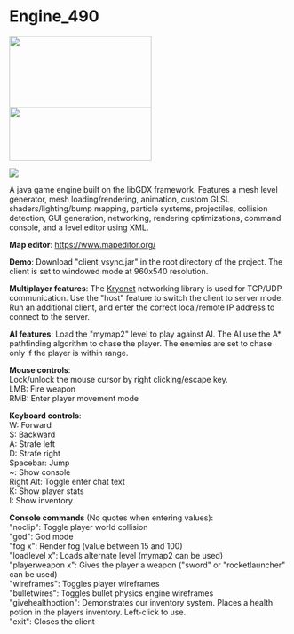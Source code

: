 # Engine_490
<img src="http://www.badlogicgames.com/wordpress/wp-content/uploads/2011/05/libGDX-RedGlossyNoReflection.png" align="left" height="128" width="256">
<img src="https://upload.wikimedia.org/wikipedia/commons/thumb/2/2e/Bullet_Physics_Logo.svg/1024px-Bullet_Physics_Logo.svg.png" height="96.25" width="256">
<br>
<p>
<img src="https://img.shields.io/github/license/john-dag/engine490">
</p>

A java game engine built on the libGDX framework. Features a mesh level generator, mesh loading/rendering, animation, custom GLSL shaders/lighting/bump mapping, particle systems, projectiles, collision detection, GUI generation, networking, rendering optimizations, command console, and a level editor using XML.

<b>Map editor</b>:
https://www.mapeditor.org/

<b>Demo</b>: Download "client_vsync.jar" in the root directory of the project. The client is set to windowed mode at 960x540 resolution. 

<b>Multiplayer features</b>:
The <a href="https://github.com/EsotericSoftware/kryonet">Kryonet</a> networking library is used for TCP/UDP communication. Use the "host" feature to switch the client to server mode. Run an additional client, and enter the correct local/remote IP address to connect to the server.

<b>AI features</b>:
Load the "mymap2" level to play against AI. The AI use the A* pathfinding algorithm to chase the player. The enemies are set to chase only if the player is within range.

<b>Mouse controls</b>:  
Lock/unlock the mouse cursor by right clicking/escape key.  
LMB: Fire weapon  
RMB: Enter player movement mode  
  
<b>Keyboard controls</b>:  
W: Forward  
S: Backward  
A: Strafe left  
D: Strafe right  
Spacebar: Jump  
~: Show console  
Right Alt: Toggle enter chat text  
K: Show player stats  
I: Show inventory  
  
<b>Console commands</b> (No quotes when entering values):  
"noclip": Toggle player world collision  
"god": God mode  
"fog x": Render fog (value between 15 and 100)  
"loadlevel x": Loads alternate level (mymap2 can be used)  
"playerweapon x": Gives the player a weapon ("sword" or "rocketlauncher" can be used)  
"wireframes": Toggles player wireframes  
"bulletwires": Toggles bullet physics engine wireframes  
"givehealthpotion": Demonstrates our inventory system. Places a health potion in the players inventory. Left-click to use.  
"exit": Closes the client

